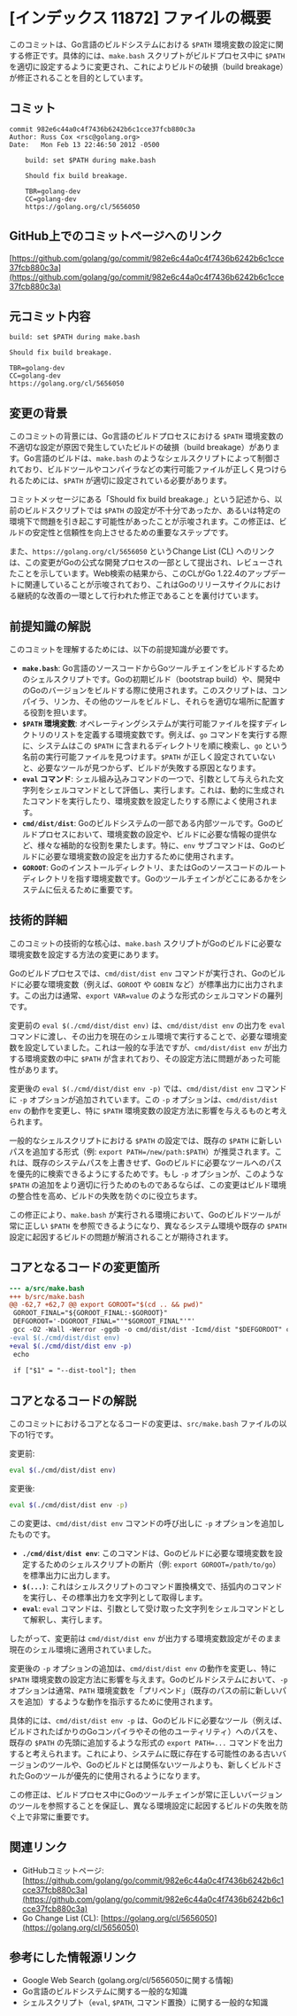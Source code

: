 # [インデックス 11872] ファイルの概要

このコミットは、Go言語のビルドシステムにおける `$PATH` 環境変数の設定に関する修正です。具体的には、`make.bash` スクリプトがビルドプロセス中に `$PATH` を適切に設定するように変更され、これによりビルドの破損（build breakage）が修正されることを目的としています。

## コミット

```
commit 982e6c44a0c4f7436b6242b6c1cce37fcb880c3a
Author: Russ Cox <rsc@golang.org>
Date:   Mon Feb 13 22:46:50 2012 -0500

    build: set $PATH during make.bash
    
    Should fix build breakage.
    
    TBR=golang-dev
    CC=golang-dev
    https://golang.org/cl/5656050
```

## GitHub上でのコミットページへのリンク

[https://github.com/golang/go/commit/982e6c44a0c4f7436b6242b6c1cce37fcb880c3a](https://github.com/golang/go/commit/982e6c44a0c4f7436b6242b6c1cce37fcb880c3a)

## 元コミット内容

```
build: set $PATH during make.bash

Should fix build breakage.

TBR=golang-dev
CC=golang-dev
https://golang.org/cl/5656050
```

## 変更の背景

このコミットの背景には、Go言語のビルドプロセスにおける `$PATH` 環境変数の不適切な設定が原因で発生していたビルドの破損（build breakage）があります。Go言語のビルドは、`make.bash` のようなシェルスクリプトによって制御されており、ビルドツールやコンパイラなどの実行可能ファイルが正しく見つけられるためには、`$PATH` が適切に設定されている必要があります。

コミットメッセージにある「Should fix build breakage.」という記述から、以前のビルドスクリプトでは `$PATH` の設定が不十分であったか、あるいは特定の環境下で問題を引き起こす可能性があったことが示唆されます。この修正は、ビルドの安定性と信頼性を向上させるための重要なステップです。

また、`https://golang.org/cl/5656050` というChange List (CL) へのリンクは、この変更がGoの公式な開発プロセスの一部として提出され、レビューされたことを示しています。Web検索の結果から、このCLがGo 1.22.4のアップデートに関連していることが示唆されており、これはGoのリリースサイクルにおける継続的な改善の一環として行われた修正であることを裏付けています。

## 前提知識の解説

このコミットを理解するためには、以下の前提知識が必要です。

*   **`make.bash`**: Go言語のソースコードからGoツールチェインをビルドするためのシェルスクリプトです。Goの初期ビルド（bootstrap build）や、開発中のGoのバージョンをビルドする際に使用されます。このスクリプトは、コンパイラ、リンカ、その他のツールをビルドし、それらを適切な場所に配置する役割を担います。
*   **`$PATH` 環境変数**: オペレーティングシステムが実行可能ファイルを探すディレクトリのリストを定義する環境変数です。例えば、`go` コマンドを実行する際に、システムはこの `$PATH` に含まれるディレクトリを順に検索し、`go` という名前の実行可能ファイルを見つけます。`$PATH` が正しく設定されていないと、必要なツールが見つからず、ビルドが失敗する原因となります。
*   **`eval` コマンド**: シェル組み込みコマンドの一つで、引数として与えられた文字列をシェルコマンドとして評価し、実行します。これは、動的に生成されたコマンドを実行したり、環境変数を設定したりする際によく使用されます。
*   **`cmd/dist/dist`**: Goのビルドシステムの一部である内部ツールです。Goのビルドプロセスにおいて、環境変数の設定や、ビルドに必要な情報の提供など、様々な補助的な役割を果たします。特に、`env` サブコマンドは、Goのビルドに必要な環境変数の設定を出力するために使用されます。
*   **`GOROOT`**: Goのインストールディレクトリ、またはGoのソースコードのルートディレクトリを指す環境変数です。Goのツールチェインがどこにあるかをシステムに伝えるために重要です。

## 技術的詳細

このコミットの技術的な核心は、`make.bash` スクリプトがGoのビルドに必要な環境変数を設定する方法の変更にあります。

Goのビルドプロセスでは、`cmd/dist/dist env` コマンドが実行され、Goのビルドに必要な環境変数（例えば、`GOROOT` や `GOBIN` など）が標準出力に出力されます。この出力は通常、`export VAR=value` のような形式のシェルコマンドの羅列です。

変更前の `eval $(./cmd/dist/dist env)` は、`cmd/dist/dist env` の出力を `eval` コマンドに渡し、その出力を現在のシェル環境で実行することで、必要な環境変数を設定していました。これは一般的な手法ですが、`cmd/dist/dist env` が出力する環境変数の中に `$PATH` が含まれており、その設定方法に問題があった可能性があります。

変更後の `eval $(./cmd/dist/dist env -p)` では、`cmd/dist/dist env` コマンドに `-p` オプションが追加されています。この `-p` オプションは、`cmd/dist/dist env` の動作を変更し、特に `$PATH` 環境変数の設定方法に影響を与えるものと考えられます。

一般的なシェルスクリプトにおける `$PATH` の設定では、既存の `$PATH` に新しいパスを追加する形式（例: `export PATH=/new/path:$PATH`）が推奨されます。これは、既存のシステムパスを上書きせず、Goのビルドに必要なツールへのパスを優先的に検索できるようにするためです。もし `-p` オプションが、このような `$PATH` の追加をより適切に行うためのものであるならば、この変更はビルド環境の整合性を高め、ビルドの失敗を防ぐのに役立ちます。

この修正により、`make.bash` が実行される環境において、Goのビルドツールが常に正しい `$PATH` を参照できるようになり、異なるシステム環境や既存の `$PATH` 設定に起因するビルドの問題が解消されることが期待されます。

## コアとなるコードの変更箇所

```diff
--- a/src/make.bash
+++ b/src/make.bash
@@ -62,7 +62,7 @@ export GOROOT="$(cd .. && pwd)"
 GOROOT_FINAL="${GOROOT_FINAL:-$GOROOT}"
 DEFGOROOT='-DGOROOT_FINAL="'"$GOROOT_FINAL"'"'
 gcc -O2 -Wall -Werror -ggdb -o cmd/dist/dist -Icmd/dist "$DEFGOROOT" cmd/dist/*.c
-eval $(./cmd/dist/dist env)
+eval $(./cmd/dist/dist env -p)
 echo
 
 if ["$1" = "--dist-tool"]; then
```

## コアとなるコードの解説

このコミットにおけるコアとなるコードの変更は、`src/make.bash` ファイルの以下の1行です。

変更前:
```bash
eval $(./cmd/dist/dist env)
```

変更後:
```bash
eval $(./cmd/dist/dist env -p)
```

この変更は、`cmd/dist/dist env` コマンドの呼び出しに `-p` オプションを追加したものです。

*   **`./cmd/dist/dist env`**: このコマンドは、Goのビルドに必要な環境変数を設定するためのシェルスクリプトの断片（例: `export GOROOT=/path/to/go`）を標準出力に出力します。
*   **`$(...)`**: これはシェルスクリプトのコマンド置換構文で、括弧内のコマンドを実行し、その標準出力を文字列として取得します。
*   **`eval`**: `eval` コマンドは、引数として受け取った文字列をシェルコマンドとして解釈し、実行します。

したがって、変更前は `cmd/dist/dist env` が出力する環境変数設定がそのまま現在のシェル環境に適用されていました。

変更後の `-p` オプションの追加は、`cmd/dist/dist env` の動作を変更し、特に `$PATH` 環境変数の設定方法に影響を与えます。Goのビルドシステムにおいて、`-p` オプションは通常、`PATH` 環境変数を「プリペンド」（既存のパスの前に新しいパスを追加）するような動作を指示するために使用されます。

具体的には、`cmd/dist/dist env -p` は、Goのビルドに必要なツール（例えば、ビルドされたばかりのGoコンパイラやその他のユーティリティ）へのパスを、既存の `$PATH` の先頭に追加するような形式の `export PATH=...` コマンドを出力すると考えられます。これにより、システムに既に存在する可能性のある古いバージョンのツールや、Goのビルドとは関係ないツールよりも、新しくビルドされたGoのツールが優先的に使用されるようになります。

この修正は、ビルドプロセス中にGoのツールチェインが常に正しいバージョンのツールを参照することを保証し、異なる環境設定に起因するビルドの失敗を防ぐ上で非常に重要です。

## 関連リンク

*   GitHubコミットページ: [https://github.com/golang/go/commit/982e6c44a0c4f7436b6242b6c1cce37fcb880c3a](https://github.com/golang/go/commit/982e6c44a0c4f7436b6242b6c1cce37fcb880c3a)
*   Go Change List (CL): [https://golang.org/cl/5656050](https://golang.org/cl/5656050)

## 参考にした情報源リンク

*   Google Web Search (golang.org/cl/5656050に関する情報)
*   Go言語のビルドシステムに関する一般的な知識
*   シェルスクリプト（`eval`, `$PATH`, コマンド置換）に関する一般的な知識

